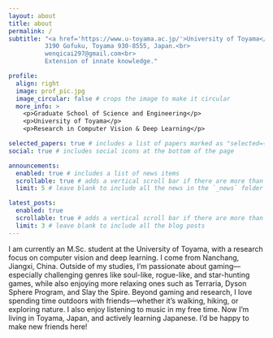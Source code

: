 ```yaml
---
layout: about
title: about
permalink: /
subtitle: "<a href='https://www.u-toyama.ac.jp/'>University of Toyama</a>.<br>
          3190 Gofuku, Toyama 930-8555, Japan.<br>
          wenqicai297@gmail.com<br>
          Extension of innate knowledge."

profile:
  align: right
  image: prof_pic.jpg
  image_circular: false # crops the image to make it circular
  more_info: >
    <p>Graduate School of Science and Engineering</p>
    <p>University of Toyama</p>
    <p>Research in Computer Vision & Deep Learning</p>

selected_papers: true # includes a list of papers marked as "selected={true}"
social: true # includes social icons at the bottom of the page

announcements:
  enabled: true # includes a list of news items
  scrollable: true # adds a vertical scroll bar if there are more than 3 news items
  limit: 5 # leave blank to include all the news in the `_news` folder

latest_posts:
  enabled: true
  scrollable: true # adds a vertical scroll bar if there are more than 3 new posts items
  limit: 3 # leave blank to include all the blog posts
---
```


I am currently an M.Sc. student at the University of Toyama, with a research focus on computer vision and deep learning.
I come from Nanchang, Jiangxi, China. Outside of my studies, I’m passionate about gaming—especially challenging genres like soul-like, rogue-like, and star-hunting games, while also enjoying more relaxing ones such as Terraria, Dyson Sphere Program, and Slay the Spire. Beyond gaming and research, I love spending time outdoors with friends—whether it’s walking, hiking, or exploring nature. I also enjoy listening to music in my free time.
Now I’m living in Toyama, Japan, and actively learning Japanese. I’d be happy to make new friends here!
